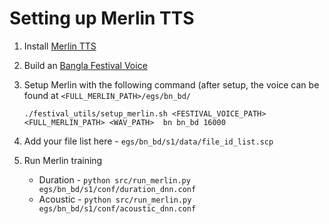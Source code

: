 #  Setting up Merlin TTS
1. Install [Merlin TTS](https://github.com/CSTR-Edinburgh/merlin/)

2. Build an [Bangla Festival Voice](https://github.com/googlei18n/language-resources/tree/master/bn/festvox)

3. Setup Merlin with the following command (after setup, the voice can be found at ```<FULL_MERLIN_PATH>/egs/bn_bd/```

   ```./festival_utils/setup_merlin.sh <FESTIVAL_VOICE_PATH> <FULL_MERLIN_PATH> <WAV_PATH>  bn bn_bd 16000```

4. Add your file list here - ```egs/bn_bd/s1/data/file_id_list.scp```

5. Run Merlin training
    
   - Duration - ```python src/run_merlin.py egs/bn_bd/s1/conf/duration_dnn.conf```
   - Acoustic - ```python src/run_merlin.py egs/bn_bd/s1/conf/acoustic_dnn.conf```
